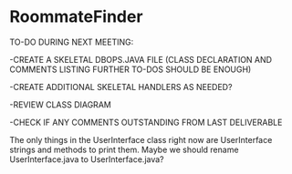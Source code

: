 # RoommateFinder

TO-DO DURING NEXT MEETING:

-CREATE A SKELETAL DBOPS.JAVA FILE (CLASS DECLARATION AND COMMENTS LISTING FURTHER TO-DOS SHOULD BE ENOUGH)

-CREATE ADDITIONAL SKELETAL HANDLERS AS NEEDED?

-REVIEW CLASS DIAGRAM

-CHECK IF ANY COMMENTS OUTSTANDING FROM LAST DELIVERABLE

The only things in the UserInterface class right now are UserInterface strings and methods to print them. Maybe we
should rename
UserInterface.java to UserInterface.java?




